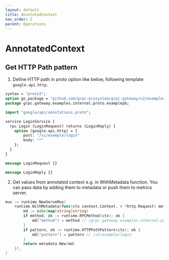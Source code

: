 ```yaml
---
layout: default
title: AnnotatedContext
nav_order: 2
parent: Operations
---
```


# AnnotatedContext

## Get HTTP Path pattern
1. Define HTTP path in proto option like below, following template ```google.api.http```.

```proto
syntax = "proto3";
option go_package = "github.com/grpc-ecosystem/grpc-gateway/v2/examples/internal/proto/examplepb";
package grpc.gateway.examples.internal.proto.examplepb;

import "google/api/annotations.proto";

service LoginService {
  rpc Login (LoginRequest) returns (LoginReply) {
    option (google.api.http) = {
        post: "/v1/example/login"
        body: "*"
    };
  }
}

message LoginRequest {}

message LoginReply {}
```

2. Get values from annotated context e.g. in WithMetadata function.
You can pass data by adding them to metadata or push them to metrics server.
```go
mux := runtime.NewServeMux(
	runtime.WithMetadata(func(ctx context.Context, r *http.Request) metadata.MD {
		md := make(map[string]string)
		if method, ok := runtime.RPCMethod(ctx); ok {
			md["method"] = method // /grpc.gateway.examples.internal.proto.examplepb.LoginService/Login
		}
		if pattern, ok := runtime.HTTPPathPattern(ctx); ok {
			md["pattern"] = pattern // /v1/example/login
		}
		return metadata.New(md)
	}),
)
```